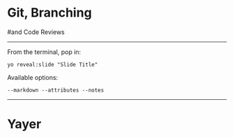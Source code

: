 # Git, Branching 
#and Code Reviews

---

From the terminal, pop in:

  ```yo reveal:slide "Slide Title"```

Available options:

 ```--markdown --attributes --notes```

---

# Yayer